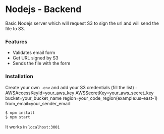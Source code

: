 # Nodejs - Backend 

Basic Nodejs server which will request S3 to sign the url and will send the file to S3.

### Features

  - Validates email form
  - Get URL signed by S3
  - Sends the file with the form

### Installation

Create your own `.env` and add your S3 credentials (fill the list) :
AWSAccessKeyId=your_aws_key
AWSSecretKey=your_aws_secret_key
bucket=your_bucket_name
region=your_code_region(example:us-east-1)
from_email=your_sender_email

```sh
$ npm install
$ npm start
```
It works in `localhost:3001`



